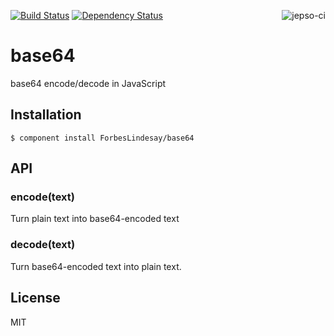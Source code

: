 [![Build Status](https://secure.travis-ci.org/ForbesLindesay/base64.png?branch=master)](https://travis-ci.org/ForbesLindesay/base64)
[![Dependency Status](https://david-dm.org/ForbesLindesay/base64.png)](https://david-dm.org/ForbesLindesay/base64)
<a href="https://jepso-ci.com/ForbesLindesay/base64"><img src="https://jepso-ci.com/ForbesLindesay/base64.svg" alt="jepso-ci" style="max-width:100%;" align="right"></a>
# base64

  base64 encode/decode in JavaScript

## Installation

    $ component install ForbesLindesay/base64

## API

### encode(text)

  Turn plain text into base64-encoded text

### decode(text)

  Turn base64-encoded text into plain text.

## License

  MIT
